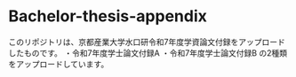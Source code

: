 # Bachelor-thesis-appendix
このリポジトリは、京都産業大学水口研令和7年度学資論文付録をアップロードしたものです。
・令和7年度学士論文付録A
・令和7年度学士論文付録B
の2種類をアップロードしています。
